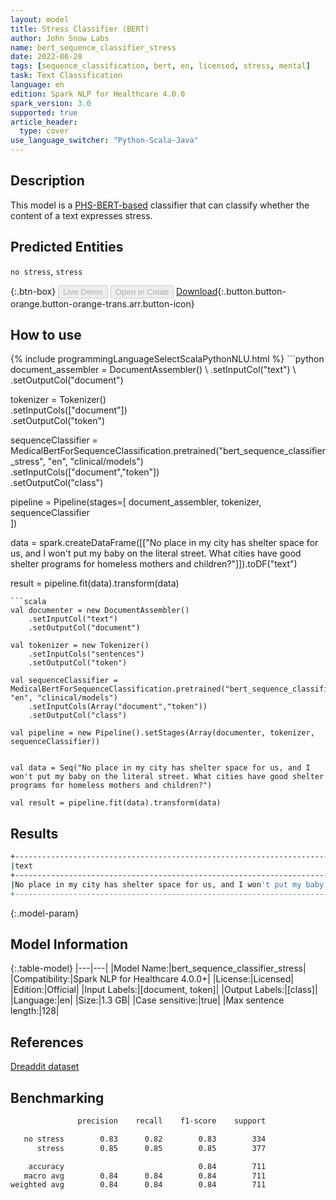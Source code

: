 ```yaml
---
layout: model
title: Stress Classifier (BERT)
author: John Snow Labs
name: bert_sequence_classifier_stress
date: 2022-06-28
tags: [sequence_classification, bert, en, licensed, stress, mental]
task: Text Classification
language: en
edition: Spark NLP for Healthcare 4.0.0
spark_version: 3.0
supported: true
article_header:
  type: cover
use_language_switcher: "Python-Scala-Java"
---
```


## Description

This model is a [PHS-BERT-based](https://huggingface.co/publichealthsurveillance/PHS-BERT) classifier that can classify whether the content of a text expresses stress.

## Predicted Entities

`no stress`, `stress`

{:.btn-box}
<button class="button button-orange" disabled>Live Demo</button>
<button class="button button-orange" disabled>Open in Colab</button>
[Download](https://s3.amazonaws.com/auxdata.johnsnowlabs.com/clinical/models/bert_sequence_classifier_stress_en_4.0.0_3.0_1656438010655.zip){:.button.button-orange.button-orange-trans.arr.button-icon}

## How to use



<div class="tabs-box" markdown="1">
{% include programmingLanguageSelectScalaPythonNLU.html %}
```python
document_assembler = DocumentAssembler() \
    .setInputCol("text") \
    .setOutputCol("document")

tokenizer = Tokenizer() \
    .setInputCols(["document"]) \
    .setOutputCol("token")

sequenceClassifier = MedicalBertForSequenceClassification.pretrained("bert_sequence_classifier_stress", "en", "clinical/models")\
    .setInputCols(["document","token"])\
    .setOutputCol("class")

pipeline = Pipeline(stages=[
    document_assembler, 
    tokenizer,
    sequenceClassifier    
])

data = spark.createDataFrame([["No place in my city has shelter space for us, and I won't put my baby on the literal street. What cities have good shelter programs for homeless mothers and children?"]]).toDF("text")

result = pipeline.fit(data).transform(data)
```
```scala
val documenter = new DocumentAssembler() 
    .setInputCol("text") 
    .setOutputCol("document")

val tokenizer = new Tokenizer()
    .setInputCols("sentences")
    .setOutputCol("token")

val sequenceClassifier = MedicalBertForSequenceClassification.pretrained("bert_sequence_classifier_stress", "en", "clinical/models")
    .setInputCols(Array("document","token"))
    .setOutputCol("class")

val pipeline = new Pipeline().setStages(Array(documenter, tokenizer, sequenceClassifier))


val data = Seq("No place in my city has shelter space for us, and I won't put my baby on the literal street. What cities have good shelter programs for homeless mothers and children?")

val result = pipeline.fit(data).transform(data)
```
</div>

## Results

```bash
+----------------------------------------------------------------------------------------------------------------------------------------------------------------------+--------+
|text                                                                                                                                                                  |   class|
+----------------------------------------------------------------------------------------------------------------------------------------------------------------------+--------+
|No place in my city has shelter space for us, and I won't put my baby on the literal street. What cities have good shelter programs for homeless mothers and children?|[stress]|
+----------------------------------------------------------------------------------------------------------------------------------------------------------------------+--------+
```

{:.model-param}
## Model Information

{:.table-model}
|---|---|
|Model Name:|bert_sequence_classifier_stress|
|Compatibility:|Spark NLP for Healthcare 4.0.0+|
|License:|Licensed|
|Edition:|Official|
|Input Labels:|[document, token]|
|Output Labels:|[class]|
|Language:|en|
|Size:|1.3 GB|
|Case sensitive:|true|
|Max sentence length:|128|

## References

[Dreaddit dataset](https://arxiv.org/abs/1911.00133)

## Benchmarking

```bash
               precision    recall    f1-score    support    

   no stress        0.83      0.82        0.83        334
      stress        0.85      0.85        0.85        377

    accuracy                              0.84        711
   macro avg        0.84      0.84        0.84        711
weighted avg        0.84      0.84        0.84        711
```
